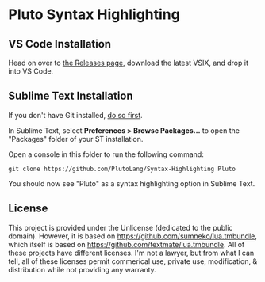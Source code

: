 # Pluto Syntax Highlighting

## VS Code Installation

Head on over to [the Releases page](https://github.com/PlutoLang/Syntax-Highlighting/releases), download the latest VSIX, and drop it into VS Code.

## Sublime Text Installation

If you don't have Git installed, [do so first](https://github.com/git-guides/install-git).

In Sublime Text, select **Preferences > Browse Packages...** to open the "Packages" folder of your ST installation.

Open a console in this folder to run the following command:
```
git clone https://github.com/PlutoLang/Syntax-Highlighting Pluto
```

You should now see "Pluto" as a syntax highlighting option in Sublime Text.

## License

This project is provided under the Unlicense (dedicated to the public domain). However, it is based on https://github.com/sumneko/lua.tmbundle, which itself is based on https://github.com/textmate/lua.tmbundle. All of these projects have different licenses. I'm not a lawyer, but from what I can tell, all of these licenses permit commerical use, private use, modification, & distribution while not providing any warranty.
